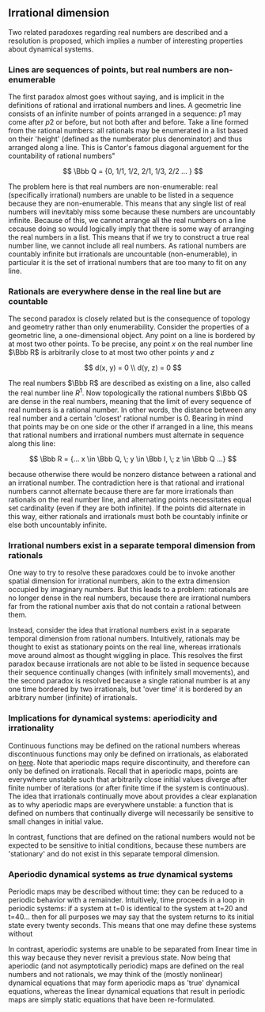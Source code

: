 ## Irrational dimension

Two related paradoxes regarding real numbers are described and a resolution is proposed, which implies a number of interesting properties about dynamical systems.

### Lines are sequences of points, but real numbers are non-enumerable

The first paradox almost goes without saying, and is implicit in the definitions of rational and irrational numbers and lines.  A geometric line consists of an infinite number of points arranged in a sequence: $p1$ may come after $p2$ or before, but not both after and before.  Take a line formed from the rational numbers: all rationals may be enumerated in a list based on their 'height' (defined as the numberator plus denominator) and thus arranged along a line. This is Cantor's famous diagonal arguement for the countability of rational numbers"

$$
\Bbb Q = {0, 1/1, 1/2, 2/1, 1/3, 2/2 ... }
$$

The problem here is that real numbers are non-enumerable: real (specifically irrational) numbers are unable to be listed in a sequence because they are non-enumerable.  This means that any single list of real numbers will inevitably miss some because these numbers are uncountably infinite.  Because of this, we cannot arrange all the real numbers on a line cecause doing so would logically imply that there is some way of arranging the real numbers in a list.  This means that if we try to construct a true real number line, we cannot include all real numbers.  As rational numbers are countably infinite but irrationals are uncountable (non-enumerable), in particular it is the set of irrational numbers that are too many to fit on any line. 


### Rationals are everywhere dense in the real line but are countable

The second paradox is closely related but is the consequence of topology and geometry rather than only enumerability.  Consider the properties of a geometric line, a one-dimensional object.  Any point on a line is bordered by at most two other points. To be precise, any point $x$ on the real number line $\Bbb R$ is arbitrarily close to at most two other points $y$ and $z$

$$
d(x, y) = 0 \\
d(y, z) = 0
$$

The real numbers $\Bbb R$ are described as existing on a line, also called the real number line $R^1$.  Now topologically the rational numbers $\Bbb Q$ are dense in the real numbers, meaning that the limit of every sequence of real numbers is a rational number.  In other words, the distance between any real number and a certain 'closest' rational number is 0.  Bearing in mind that points may be on one side or the other if arranged in a line, this means that rational numbers and irrational numbers must alternate in sequence along this line:

$$
\Bbb R = {... x \in \Bbb Q, \; y \in \Bbb I, \; z \in \Bbb Q ...}
$$

because otherwise there would be nonzero distance between a rational and an irrational number.  The contradiction here is that rational and irrational numbers cannot alternate because there are far more irrationals than rationals on the real number line, and alternating points necessitates equal set cardinality (even if they are both infinite).  If the points did alternate in this way, either rationals and irrationals must both be countably infinite or else both uncountably infinite. 


### Irrational numbers exist in a separate temporal dimension from rationals

One way to try to resolve these paradoxes could be to invoke another spatial dimension for irrational numbers, akin to the extra dimension occupied by imaginary numbers.  But this leads to a problem: rationals are no longer dense in the real numbers, because there are irrational numbers far from the rational number axis that do not contain a rational between them.

Instead, consider the idea that irrational numbers exist in a separate temporal dimension from rational numbers.  Intuitively, rationals may be thought to exist as stationary points on the real line, whereas irrationals move around almost as thought wiggling in place.  This resolves the first paradox because irrationals are not able to be listed in sequence because their sequence continually changes (with infinitely small movements), and the second paradox is resolved because a single rational number is at any one time bordered by two irrationals, but 'over time' it is bordered by an arbitrary number (infinite) of irrationals.



### Implications for dynamical systems: aperiodicity and irrationality

Continuous functions may be defined on the rational numbers whereas discontinuous functions may only be defined on irrationals, as elaborated on [here](insert_link).  Note that aperiodic maps require discontinuity, and therefore can only be defined on irrationals.  Recall that in aperiodic maps, points are everywhere unstable such that arbitrarily close initial values diverge after finite number of iterations (or after finite time if the system is continuous).  The idea that irrationals continually move about provides a clear explanation as to why aperiodic maps are everywhere unstable:  a function that is defined on numbers that continually diverge will necessarily be sensitive to small changes in initial value.  

In contrast, functions that are defined on the rational numbers would not be expected to be sensitive to initial conditions, because these numbers are 'stationary' and do not exist in this separate temporal dimension.  


### Aperiodic dynamical systems as *true* dynamical systems

Periodic maps may be described without time: they can be reduced to a periodic behavior with a remainder.  Intuitively, time proceeds in a loop in periodic systems: if a system at t=0 is identical to the system at t=20 and t=40... then for all purposes we may say that the system returns to its initial state every twenty seconds.  This means that one may define these systems without 

In contrast, aperiodic systems are unable to be separated from linear time in this way because they never revisit a previous state.  Now being that aperiodic (and not asymptotically periodic) maps are defined on the real numbers and not rationals, we may think of the (mostly nonlinear) dynamical equations that may form aperiodic maps as 'true' dynamical equations, whereas the linear dynamical equations that result in periodic maps are simply static equations that have been re-formulated.






















